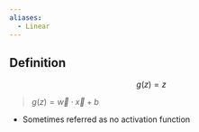 ```yaml
---
aliases:
  - Linear
---
```


## Definition

$$
g(z)=z
$$
> $g(z)=\vec{w}\cdot\vec{x}+b$

- Sometimes referred as no activation function
